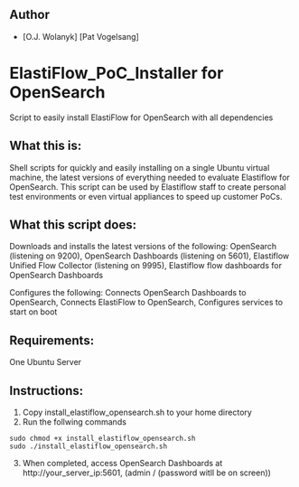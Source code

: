## Author
- [O.J. Wolanyk] [Pat Vogelsang]

# ElastiFlow_PoC_Installer for OpenSearch
Script to easily install ElastiFlow for OpenSearch with all dependencies

What this is:
----------------
Shell scripts for quickly and easily installing on a single Ubuntu virtual machine, the latest versions of everything needed to evaluate Elastiflow for OpenSearch. This script can be used by Elastiflow staff to create personal test environments or even virtual appliances to speed up customer PoCs.

What this script does:
----------------
  Downloads and installs the latest versions of the following:
    OpenSearch (listening on 9200),
    OpenSearch Dashboards (listening on 5601),
    Elastiflow Unified Flow Collector (listening on 9995),
    Elastiflow flow dashboards for OpenSearch Dashboards
  
  Configures the following:
    Connects OpenSearch Dashboards to OpenSearch,
    Connects ElastiFlow to OpenSearch,
    Configures services to start on boot

Requirements:
----------------
One Ubuntu Server

Instructions:
----------------
1) Copy install_elastiflow_opensearch.sh to your home directory
2) Run the follwing commands
```
sudo chmod +x install_elastiflow_opensearch.sh
sudo ./install_elastiflow_opensearch.sh
```
3) When completed, access OpenSearch Dashboards at http://your_server_ip:5601, (admin / (password witll be on screen))

